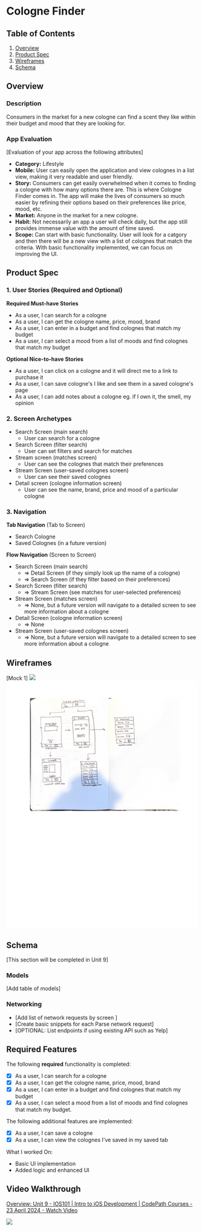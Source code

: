 # Cologne Finder

## Table of Contents

1. [Overview](#Overview)
2. [Product Spec](#Product-Spec)
3. [Wireframes](#Wireframes)
4. [Schema](#Schema)

## Overview

### Description

Consumers in the market for a new cologne can find a scent they like within their budget and mood that they are looking for.

### App Evaluation

[Evaluation of your app across the following attributes]
- **Category:** Lifestyle 
- **Mobile:** User can easily open the application and view colognes in a list view, making it very readable and user friendly.
- **Story:** Consumers can get easily overwhelmed when it comes to finding a cologne with how many options there are. This is where Cologne Finder comes in. The app will make the lives of consumers so much easier by refining their options based on their preferences like price, mood, etc.
- **Market:** Anyone in the market for a new cologne.
- **Habit:** Not necessarily an app a user will check daily, but the app still provides immense value with the amount of time saved.
- **Scope:** Can start with basic functionality. User will look for a catgory and then there will be a new view with a list of colognes that match the criteria. With basic functionality implemented, we can focus on improving the UI.

## Product Spec

### 1. User Stories (Required and Optional)

**Required Must-have Stories**

* As a user, I can search for a cologne
* As a user, I can get the cologne name, price, mood, brand 
* As a user, I can enter in a budget and find colognes that match my budget
* As a user, I can select a mood from a list of moods and find colognes that match my budget


**Optional Nice-to-have Stories**

* As a user, I can click on a cologne and it will direct me to a link to purchase it
* As a user, I can save cologne's I like and see them in a saved cologne's page
* As a user, I can add notes about a cologne eg. if I own it, the smell, my opinion

### 2. Screen Archetypes

- Search Screen (main search)
    * User can search for a cologne
- Search Screen (filter search)
    * User can set filters and search for matches
- Stream screen (matches screen)
    * User can see the colognes that match their preferences
- Stream Screen (user-saved colognes screen)
    * User can see their saved colognes
- Detail screen (cologne information screen)
    * User can see the name, brand, price and mood of a particular cologne

### 3. Navigation

**Tab Navigation** (Tab to Screen)

* Search Cologne
* Saved Colognes (in a future version)

**Flow Navigation** (Screen to Screen)

* Search Screen (main search)
    - => Detail Screen (if they simply look up the name of a cologne)
    - => Search Screen (if they filter based on their preferences)
* Search Screen (filter search)
    - => Stream Screen (see matches for user-selected preferences)
* Stream Screen (matches screen)
    * => None, but a future version will navigate to a detailed screen to see more information about a cologne
* Detail Screen (cologne information screen)
    * => None
* Stream Screen (user-saved colognes screen)
     * => None, but a future version will navigate to a detailed screen to see more information about a cologne

## Wireframes

[Mock 1]
<img src="YOUR_WIREFRAME_IMAGE_URL" width=600>
![Matches](Matches.png)


## Schema 

[This section will be completed in Unit 9]

### Models

[Add table of models]

### Networking

- [Add list of network requests by screen ]
- [Create basic snippets for each Parse network request]
- [OPTIONAL: List endpoints if using existing API such as Yelp]

## Required Features

The following **required** functionality is completed:

- [X] As a user, I can search for a cologne
- [X] As a user, I can get the cologne name, price, mood, brand 
- [X] As a user, I can enter in a budget and find colognes that match my budget
- [X] As a user, I can select a mood from a list of moods and find colognes that match my budget.

The following additional features are implemented:

- [X] As a user, I can save a cologne
- [X] As a user, I can view the colognes I've saved in my saved tab

What I worked On:
 - Basic UI implementation
 - Added logic and enhanced UI

 ## Video Walkthrough

<div>
    <a href="https://www.loom.com/share/bee622aa9f6041b2871e810b53d9fa65">
      <p>Overview: Unit 9 - IOS101 | Intro to iOS Development | CodePath Courses - 23 April 2024 - Watch Video</p>
    </a>
    <a href="https://www.loom.com/share/bee622aa9f6041b2871e810b53d9fa65">
      <img style="max-width:300px;" src="https://cdn.loom.com/sessions/thumbnails/bee622aa9f6041b2871e810b53d9fa65-with-play.gif">
    </a>
  </div>